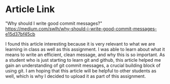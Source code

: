 # Article Link
"Why should I write good commit messages?"
https://medium.com/swlh/why-should-i-write-good-commit-messages-e15d37bf45cb

I found this article interesting because it is very relevant to what we are learning in class as well as this assignment. I was able to learn about what it means to write an efficient, clean message, and why this is so important. As a student who is just starting to learn git and github, this article helped me gain an understanding of git commit messages, a crucial building block of using git. I am hoping that this article will be helpful to other students as well, which is why I decided to upload it as part of this assignment. 
